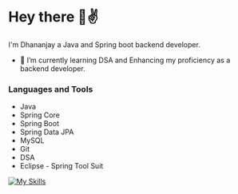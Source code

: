 # Hey there 👋✌
 I'm Dhananjay a Java and Spring boot backend developer.
<!--
**dhanujadhav1/dhanujadhav1** is a ✨ _special_ ✨ repository because its `README.md` (this file) appears on your GitHub profile.

Here are some ideas to get you started:
-->
- 🌱 I’m currently learning DSA and Enhancing my proficiency as a backend developer.

### Languages and Tools
- Java
- Spring Core
- Spring Boot 
- Spring Data JPA
- MySQL 
- Git
- DSA
- Eclipse - Spring Tool Suit



[![My Skills](https://skillicons.dev/icons?i=java,spring,git,maven,mysql,postman)](https://skillicons.dev)


<!-- ## 📝 [Resume](https://drive.google.com/file/d/1Q2Ya8c2PEvvTocpOZOeeKhL-m7rh1dg8/view?usp=sharing) -->
